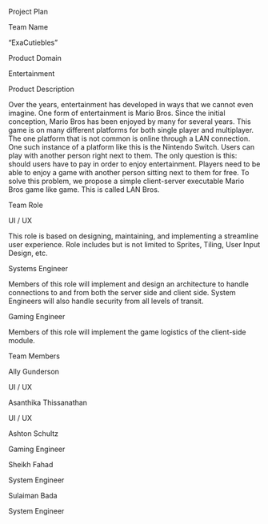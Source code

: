 Project Plan 

Team Name 

“ExaCutiebles” 

Product Domain 

Entertainment 

Product Description 

Over the years, entertainment has developed in ways that we cannot even imagine. One form of entertainment is Mario Bros. Since the initial conception, Mario Bros has been enjoyed by many for several years. This game is on many different platforms for both single player and multiplayer. The one platform that is not common is online through a LAN connection. One such instance of a platform like this is the Nintendo Switch. Users can play with another person right next to them. The only question is this: should users have to pay in order to enjoy entertainment. Players need to be able to enjoy a game with another person sitting next to them for free. To solve this problem, we propose a simple client-server executable Mario Bros game like game. This is called LAN Bros.  

Team Role 

UI / UX 

This role is based on designing, maintaining, and implementing a streamline user experience. Role includes but is not limited to Sprites, Tiling, User Input Design, etc.  

Systems Engineer 

Members of this role will implement and design an architecture to handle connections to and from both the server side and client side. System Engineers will also handle security from all levels of transit.   

Gaming Engineer 

Members of this role will implement the game logistics of the client-side module.  

Team Members 

Ally Gunderson 

UI / UX 

Asanthika Thissanathan 

UI / UX 

Ashton Schultz 

Gaming Engineer 

Sheikh Fahad 

System Engineer 

Sulaiman Bada 

System Engineer 

 

